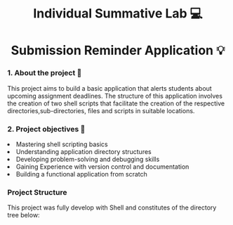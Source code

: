 <h1 align="center"> Individual Summative Lab 💻</h1>

<h1 align="center"> Submission Reminder Application 💡</h1>

 <h3><b>1. About the project 📖</b></h3>
 <p>This project aims to build a basic application that alerts students about upcoming assignment deadlines. The structure of this application involves the creation of two shell scripts that facilitate the creation of the respective directories,sub-directories, files and scripts in suitable locations.</p>

 <h3>2. Project objectives 🥇</h3>
 <li> Mastering shell scripting basics</li>
 <li>Understanding application directory structures</li>
 <li>Developing problem-solving and debugging skills</li>
 <li>Gaining Experience with version control and documentation</li>
 <li>Building a functional application from scratch</li>

 <h3>Project Structure </h3>
 <p>This project was fully develop with Shell and constitutes of the directory tree below:</p>
